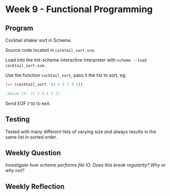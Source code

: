 # Week 9 - Functional Programming

## Program

Cocktail shaker sort in Scheme.

Source code located in `cocktail_sort.scm`.

Load into the mit-scheme interactive interpreter with
`scheme --load cocktail_sort.scm`.

Use the function `cocktail_sort`, pass it the list to sort, eg.

```scm
]=> (cocktail_sort `(3 1 5 7 3 2))

;Value 13: (1 2 3 3 5 7)
```

Send EOF (`^D`) to exit.

## Testing

Tested with many different lists of varying size and always results in
the same list in sorted order.

## Weekly Question

*Investigate how scheme performs file IO. Does this break regularity? Why or
why not?*



## Weekly Reflection



